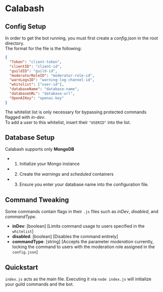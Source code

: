 # Calabash

## Config Setup
In order to get the bot running, you must first create a *config.json* in the root directory.  
The format for the file is the following:  
```json 
{
  "Token": "client-token",
  "clientID": "client-id",
  "guildID": "guild-id",
  "moderatorRoleID": "moderator-role-id",
  "warnLogsID": "warning-log-channel-id",
  "whitelist": ["user-id"],
  "databaseName": "database-name",
  "databaseURL": "database-url",
  "OpenAIKey": "openai-key"
}
```
The whitelist list is only necessary for bypassing protected commands flagged with *in-dev*.  
To add a user to this whitelist, insert their ``"USERID"`` into the list.

## Database Setup
Calabash supports only **MongoDB**
- 1. Initialize your Mongo instance
- 2. Create the _warnings_ and _scheduled_ containers
- 3. Ensure you enter your database name into the configuration file.

## Command Tweaking
Some commands contain flags in their ``.js`` files such as _inDev_, _disabled_, and _commandType_.

- **inDev**: [boolean] [Limits command usage to users specified in the ``whitelist``]
- **disabled**: [boolean] [Disables the command entirely]
- **commandType**: [string] [Accepts the parameter _moderation_ currently, locking the command to users with the moderation role assigned in the ``config.json``]

## Quickstart
``index.js`` acts as the main file. Executing it via ``node index.js`` will initialize your guild commands and the bot.